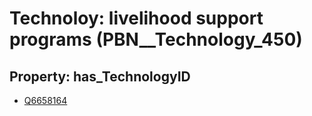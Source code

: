 # Technoloy: __livelihood support programs__ (PBN__Technology_450)

## Property: has_TechnologyID

* [Q6658164](Q6658164)

